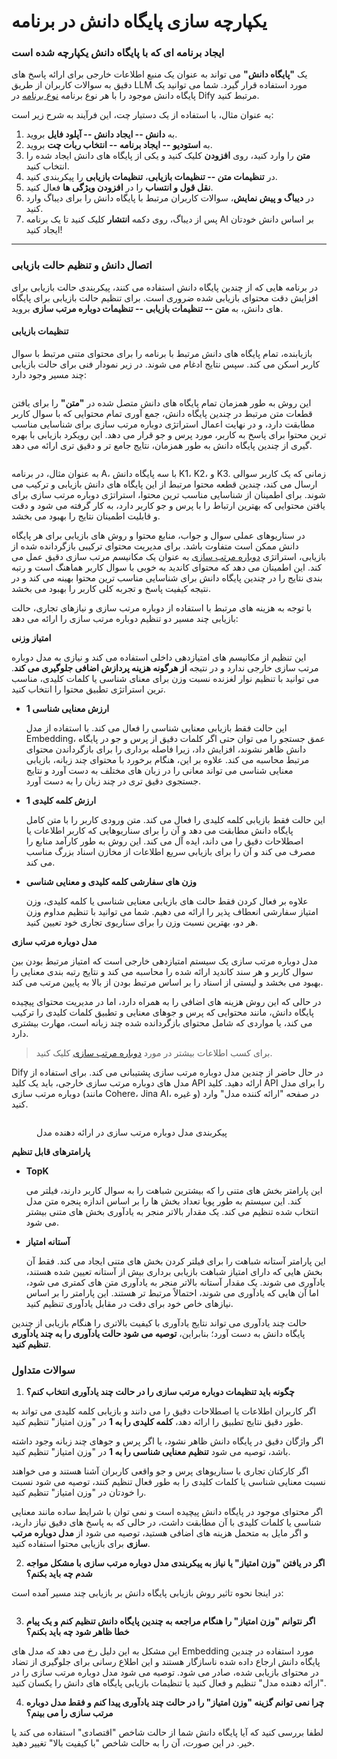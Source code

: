 # یکپارچه سازی پایگاه دانش در برنامه

### ایجاد برنامه ای که با پایگاه دانش یکپارچه شده است

یک **"پایگاه دانش"** می تواند به عنوان یک منبع اطلاعات خارجی برای ارائه پاسخ های دقیق به سوالات کاربران از طریق LLM مورد استفاده قرار گیرد. شما می توانید یک پایگاه دانش موجود را با هر نوع برنامه [نوع برنامه](https://docs.dify.ai/guides/application-orchestrate#application\_type) در Dify مرتبط کنید.

به عنوان مثال،  با استفاده از یک دستیار چت، این فرآیند به شرح زیر است:

1. به **دانش -- ایجاد دانش -- آپلود فایل** بروید.
2. به **استودیو -- ایجاد برنامه -- انتخاب ربات چت** بروید.
3.  **متن** را وارد کنید، روی **افزودن** کلیک کنید و یکی از پایگاه های دانش ایجاد شده را انتخاب کنید.
4. در **تنظیمات متن -- تنظیمات بازیابی**، **تنظیمات بازیابی** را پیکربندی کنید.
5. **نقل قول و انتساب** را در **افزودن ویژگی ها** فعال کنید.
6. در **دیباگ و پیش نمایش**، سوالات کاربران مرتبط با پایگاه دانش را برای دیباگ وارد کنید.
7. پس از دیباگ، روی دکمه **انتشار** کلیک کنید تا یک برنامه AI  بر اساس دانش خودتان ایجاد کنید!

***

### اتصال دانش و تنظیم حالت بازیابی

در برنامه هایی که از چندین پایگاه دانش استفاده می کنند، پیکربندی حالت بازیابی برای افزایش دقت محتوای بازیابی شده ضروری است. برای تنظیم حالت بازیابی برای پایگاه های دانش، به **متن -- تنظیمات بازیابی -- تنظیمات دوباره مرتب سازی** بروید.

#### تنظیمات بازیابی

بازیابنده، تمام پایگاه های دانش مرتبط با برنامه را برای محتوای متنی مرتبط با سوال کاربر اسکن می کند. سپس نتایج ادغام می شوند. در زیر نمودار فنی برای حالت بازیابی چند مسیر وجود دارد:

<figure><img src="../../.gitbook/assets/rerank-flow-chart.png" alt=""><figcaption></figcaption></figure>

این روش به طور همزمان تمام پایگاه های دانش متصل شده در **"متن"** را برای یافتن قطعات متن مرتبط در چندین پایگاه دانش، جمع آوری تمام محتوایی که با سوال کاربر مطابقت دارد، و در نهایت اعمال استراتژی دوباره مرتب سازی برای شناسایی مناسب ترین محتوا برای پاسخ به کاربر، مورد پرس و جو قرار می دهد. این رویکرد بازیابی با بهره گیری از چندین پایگاه دانش به طور همزمان، نتایج جامع تر و دقیق تری ارائه می دهد.

<figure><img src="../../.gitbook/assets/en-rag-multiple.png" alt=""><figcaption></figcaption></figure>

به عنوان مثال، در برنامه A، با سه پایگاه دانش K1، K2، و K3. زمانی که یک کاربر سوالی ارسال می کند، چندین قطعه محتوا مرتبط از این پایگاه های دانش بازیابی و ترکیب می شوند. برای اطمینان از شناسایی مناسب ترین محتوا، استراتژی دوباره مرتب سازی برای یافتن محتوایی که بهترین ارتباط را با پرس و جو کاربر دارد، به کار گرفته می شود و دقت و قابلیت اطمینان نتایج را بهبود می بخشد.

در سناریوهای عملی سوال و جواب، منابع محتوا و روش های بازیابی برای هر پایگاه دانش ممکن است متفاوت باشد. برای مدیریت محتوای ترکیبی بازگردانده شده از بازیابی، استراتژی [دوباره مرتب سازی](https://docs.dify.ai/learn-more/extended-reading/retrieval-augment/rerank) به عنوان یک مکانیسم مرتب سازی دقیق عمل می کند. این اطمینان می دهد که محتوای کاندید به خوبی با سوال کاربر هماهنگ است و رتبه بندی نتایج را در چندین پایگاه دانش برای شناسایی مناسب ترین محتوا بهینه می کند و در نتیجه کیفیت پاسخ و تجربه کلی کاربر را بهبود می بخشد.

با توجه به هزینه های مرتبط با استفاده از دوباره مرتب سازی و نیازهای تجاری، حالت بازیابی چند مسیر دو تنظیم دوباره مرتب سازی را ارائه می دهد:

**امتیاز وزنی**

این تنظیم از مکانیسم های امتیازدهی داخلی استفاده می کند و نیازی به مدل دوباره مرتب سازی خارجی ندارد و در نتیجه **از هرگونه هزینه پردازش اضافی جلوگیری می کند**. می توانید با تنظیم نوار لغزنده نسبت وزن برای معنای شناسی یا کلمات کلیدی، مناسب ترین استراتژی تطبیق محتوا را انتخاب کنید.

*   **ارزش معنایی شناسی 1**

    این حالت فقط بازیابی معنایی شناسی را فعال می کند. با استفاده از مدل Embedding، عمق جستجو را می توان حتی اگر کلمات دقیق از پرس و جو در پایگاه دانش ظاهر نشوند، افزایش داد، زیرا فاصله برداری را برای بازگرداندن محتوای مرتبط محاسبه می کند. علاوه بر این، هنگام برخورد با محتوای چند زبانه، بازیابی معنایی شناسی می تواند معانی را در زبان های مختلف به دست آورد و نتایج جستجوی دقیق تری در چند زبان را به دست آورد.
*   **ارزش کلمه کلیدی 1**

    این حالت فقط بازیابی کلمه کلیدی را فعال می کند. متن ورودی کاربر را با متن کامل پایگاه دانش مطابقت می دهد و آن را برای سناریوهایی که کاربر اطلاعات یا اصطلاحات دقیق را می داند، ایده آل می کند. این روش به طور کارآمد منابع را مصرف می کند و آن را برای بازیابی سریع اطلاعات از مخازن اسناد بزرگ مناسب می کند.
*   **وزن های سفارشی کلمه کلیدی و معنایی شناسی**

    علاوه بر فعال کردن فقط حالت های بازیابی معنایی شناسی یا کلمه کلیدی، وزن امتیاز سفارشی انعطاف پذیر را ارائه می دهیم. شما می توانید با تنظیم مداوم وزن هر دو، بهترین نسبت وزن را برای سناریوی تجاری خود تعیین کنید.

**مدل دوباره مرتب سازی**

مدل دوباره مرتب سازی یک سیستم امتیازدهی خارجی است که امتیاز مرتبط بودن بین سوال کاربر و هر سند کاندید ارائه شده را محاسبه می کند و نتایج رتبه بندی معنایی را بهبود می بخشد و لیستی از اسناد را بر اساس مرتبط بودن از بالا به پایین مرتب می کند.

در حالی که این روش هزینه های اضافی را به همراه دارد، اما در مدیریت محتوای پیچیده پایگاه دانش، مانند محتوایی که پرس و جوهای معنایی و تطبیق کلمات کلیدی را ترکیب می کند، یا مواردی که شامل محتوای بازگردانده شده چند زبانه است، مهارت بیشتری دارد.

> برای کسب اطلاعات بیشتر در مورد [دوباره مرتب سازی](https://docs.dify.ai/learn-more/extended-reading/retrieval-augment/rerank) کلیک کنید.

Dify در حال حاضر از چندین مدل دوباره مرتب سازی پشتیبانی می کند. برای استفاده از مدل های دوباره مرتب سازی خارجی، باید یک کلید API ارائه دهید. کلید API را برای مدل دوباره مرتب سازی (مانند Cohere، Jina AI، و غیره) در صفحه "ارائه کننده مدل" وارد کنید.

<figure><img src="../../.gitbook/assets/en-rerank-model-api.png" alt=""><figcaption><p>پیکربندی مدل دوباره مرتب سازی در ارائه دهنده مدل</p></figcaption></figure>

**پارامترهای قابل تنظیم**

*   **TopK**

    این پارامتر بخش های متنی را که بیشترین شباهت را به سوال کاربر دارند، فیلتر می کند. این سیستم به طور پویا تعداد بخش ها را بر اساس اندازه پنجره متن مدل انتخاب شده تنظیم می کند. یک مقدار بالاتر منجر به یادآوری بخش های متنی بیشتر می شود.
*   **آستانه امتیاز**

    این پارامتر آستانه شباهت را برای فیلتر کردن بخش های متنی ایجاد می کند. فقط آن بخش هایی که دارای امتیاز شباهت بازیابی برداری بیش از آستانه تعیین شده هستند، یادآوری می شوند. یک مقدار آستانه بالاتر منجر به یادآوری متن های کمتری می شود، اما آن هایی که یادآوری می شوند، احتمالاً مرتبط تر هستند. این پارامتر را بر اساس نیازهای خاص خود برای دقت در مقابل یادآوری تنظیم کنید.

حالت چند یادآوری می تواند نتایج یادآوری با کیفیت بالاتری را هنگام بازیابی از چندین پایگاه دانش به دست آورد؛ بنابراین، **توصیه می شود حالت یادآوری را به چند یادآوری تنظیم کنید**.

### سوالات متداول

1. **چگونه باید تنظیمات دوباره مرتب سازی را در حالت چند یادآوری انتخاب کنم؟**

اگر کاربران اطلاعات یا اصطلاحات دقیق را می دانند و بازیابی کلمه کلیدی می تواند به طور دقیق نتایج تطبیق را ارائه دهد، **کلمه کلیدی را به 1** در "وزن امتیاز" تنظیم کنید.

اگر واژگان دقیق در پایگاه دانش ظاهر نشود، یا اگر پرس و جوهای چند زبانه وجود داشته باشد، توصیه می شود **تنظیم معنایی شناسی را به 1** در "وزن امتیاز" تنظیم کنید.

اگر کارکنان تجاری با سناریوهای پرس و جو واقعی کاربران آشنا هستند و می خواهند نسبت معنایی شناسی یا کلمات کلیدی را به طور فعال تنظیم کنند، توصیه می شود نسبت را خودتان در "وزن امتیاز" تنظیم کنید.

اگر محتوای موجود در پایگاه دانش پیچیده است و نمی توان با شرایط ساده مانند معنایی شناسی یا کلمات کلیدی با آن مطابقت داشت، در حالی که به پاسخ های دقیق نیاز دارید، و اگر مایل به متحمل هزینه های اضافی هستید، توصیه می شود از **مدل دوباره مرتب سازی** برای بازیابی محتوا استفاده کنید.

2. **اگر در یافتن "وزن امتیاز" یا نیاز به پیکربندی مدل دوباره مرتب سازی با مشکل مواجه شدم چه باید بکنم؟**

در اینجا نحوه تاثیر روش بازیابی پایگاه دانش بر بازیابی چند مسیر آمده است:

<figure><img src="../../.gitbook/assets/image (101).png" alt=""><figcaption></figcaption></figure>

3. **اگر نتوانم "وزن امتیاز" را هنگام مراجعه به چندین پایگاه دانش تنظیم کنم و یک پیام خطا ظاهر شود چه باید بکنم؟**

این مشکل به این دلیل رخ می دهد که مدل های Embedding مورد استفاده در چندین پایگاه دانش ارجاع داده شده ناسازگار هستند و این اطلاع رسانی برای جلوگیری از تضاد در محتوای بازیابی شده، صادر می شود. توصیه می شود مدل دوباره مرتب سازی را در "ارائه دهنده مدل" تنظیم و فعال کنید یا تنظیمات بازیابی پایگاه های دانش را یکسان کنید.

4. **چرا نمی توانم گزینه "وزن امتیاز" را در حالت چند یادآوری پیدا کنم و فقط مدل دوباره مرتب سازی را می بینم؟**

لطفا بررسی کنید که آیا پایگاه دانش شما از حالت شاخص "اقتصادی" استفاده می کند یا خیر. در این صورت، آن را به حالت شاخص "با کیفیت بالا" تغییر دهید.


